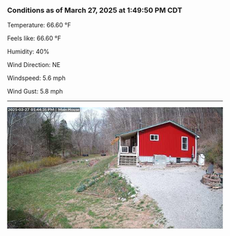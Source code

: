 ### Conditions as of March 27, 2025 at 1:49:50 PM CDT 

Temperature: 66.60 &deg;F

Feels like: 66.60 &deg;F

Humidity: 40%

Wind Direction: NE

Windspeed: 5.6 mph

Wind Gust: 5.8 mph

---

<img src="./images/latest.jpeg"/>

